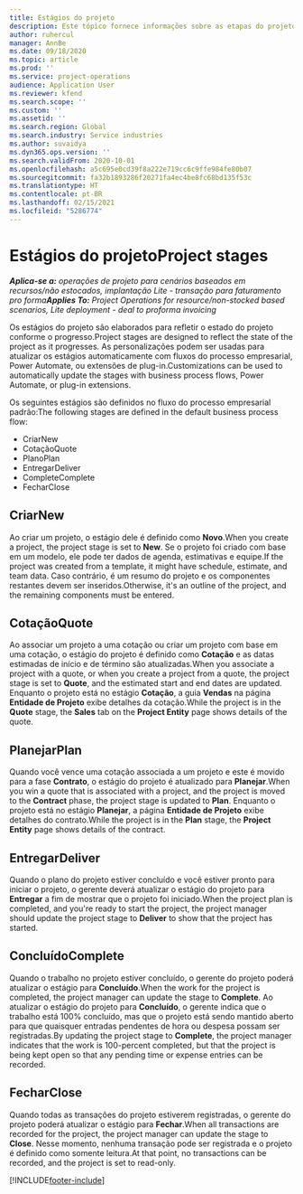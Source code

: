 ```yaml
---
title: Estágios do projeto
description: Este tópico fornece informações sobre as etapas do projeto que estão disponíveis em Operações do projeto do Microsoft Dynamics.
author: ruhercul
manager: AnnBe
ms.date: 09/18/2020
ms.topic: article
ms.prod: ''
ms.service: project-operations
audience: Application User
ms.reviewer: kfend
ms.search.scope: ''
ms.custom: ''
ms.assetid: ''
ms.search.region: Global
ms.search.industry: Service industries
ms.author: suvaidya
ms.dyn365.ops.version: ''
ms.search.validFrom: 2020-10-01
ms.openlocfilehash: a5c695e0cd39f8a222e719cc6c9ffe984fe80b07
ms.sourcegitcommit: fa32b1893286f20271fa4ec4be8fc68bd135f53c
ms.translationtype: HT
ms.contentlocale: pt-BR
ms.lasthandoff: 02/15/2021
ms.locfileid: "5286774"
---
```

# <a name="project-stages"></a><span data-ttu-id="26451-103">Estágios do projeto</span><span class="sxs-lookup"><span data-stu-id="26451-103">Project stages</span></span>

<span data-ttu-id="26451-104">_**Aplica-se a:** operações de projeto para cenários baseados em recursos/não estocados, implantação Lite - transação para faturamento pro forma_</span><span class="sxs-lookup"><span data-stu-id="26451-104">_**Applies To:** Project Operations for resource/non-stocked based scenarios, Lite deployment - deal to proforma invoicing_</span></span>

<span data-ttu-id="26451-105">Os estágios do projeto são elaborados para refletir o estado do projeto conforme o progresso.</span><span class="sxs-lookup"><span data-stu-id="26451-105">Project stages are designed to reflect the state of the project as it progresses.</span></span> <span data-ttu-id="26451-106">As personalizações podem ser usadas para atualizar os estágios automaticamente com fluxos do processo empresarial, Power Automate, ou extensões de plug-in.</span><span class="sxs-lookup"><span data-stu-id="26451-106">Customizations can be used to automatically update the stages with business process flows, Power Automate, or plug-in extensions.</span></span>

<span data-ttu-id="26451-107">Os seguintes estágios são definidos no fluxo do processo empresarial padrão:</span><span class="sxs-lookup"><span data-stu-id="26451-107">The following stages are defined in the default business process flow:</span></span>

- <span data-ttu-id="26451-108">Criar</span><span class="sxs-lookup"><span data-stu-id="26451-108">New</span></span>
- <span data-ttu-id="26451-109">Cotação</span><span class="sxs-lookup"><span data-stu-id="26451-109">Quote</span></span>
- <span data-ttu-id="26451-110">Plano</span><span class="sxs-lookup"><span data-stu-id="26451-110">Plan</span></span>
- <span data-ttu-id="26451-111">Entregar</span><span class="sxs-lookup"><span data-stu-id="26451-111">Deliver</span></span>
- <span data-ttu-id="26451-112">Complete</span><span class="sxs-lookup"><span data-stu-id="26451-112">Complete</span></span>
- <span data-ttu-id="26451-113">Fechar</span><span class="sxs-lookup"><span data-stu-id="26451-113">Close</span></span> 

## <a name="new"></a><span data-ttu-id="26451-114">Criar</span><span class="sxs-lookup"><span data-stu-id="26451-114">New</span></span>

<span data-ttu-id="26451-115">Ao criar um projeto, o estágio dele é definido como **Novo**.</span><span class="sxs-lookup"><span data-stu-id="26451-115">When you create a project, the project stage is set to **New**.</span></span> <span data-ttu-id="26451-116">Se o projeto foi criado com base em um modelo, ele pode ter dados de agenda, estimativas e equipe.</span><span class="sxs-lookup"><span data-stu-id="26451-116">If the project was created from a template, it might have schedule, estimate, and team data.</span></span> <span data-ttu-id="26451-117">Caso contrário, é um resumo do projeto e os componentes restantes devem ser inseridos.</span><span class="sxs-lookup"><span data-stu-id="26451-117">Otherwise, it's an outline of the project, and the remaining components must be entered.</span></span>

## <a name="quote"></a><span data-ttu-id="26451-118">Cotação</span><span class="sxs-lookup"><span data-stu-id="26451-118">Quote</span></span>

<span data-ttu-id="26451-119">Ao associar um projeto a uma cotação ou criar um projeto com base em uma cotação, o estágio do projeto é definido como **Cotação** e as datas estimadas de início e de término são atualizadas.</span><span class="sxs-lookup"><span data-stu-id="26451-119">When you associate a project with a quote, or when you create a project from a quote, the project stage is set to **Quote**, and the estimated start and end dates are updated.</span></span> <span data-ttu-id="26451-120">Enquanto o projeto está no estágio **Cotação**, a guia **Vendas** na página **Entidade de Projeto** exibe detalhes da cotação.</span><span class="sxs-lookup"><span data-stu-id="26451-120">While the project is in the **Quote** stage, the **Sales** tab on the **Project Entity** page shows details of the quote.</span></span>

## <a name="plan"></a><span data-ttu-id="26451-121">Planejar</span><span class="sxs-lookup"><span data-stu-id="26451-121">Plan</span></span>

<span data-ttu-id="26451-122">Quando você vence uma cotação associada a um projeto e este é movido para a fase **Contrato**, o estágio do projeto é atualizado para **Planejar**.</span><span class="sxs-lookup"><span data-stu-id="26451-122">When you win a quote that is associated with a project, and the project is moved to the **Contract** phase, the project stage is updated to **Plan**.</span></span> <span data-ttu-id="26451-123">Enquanto o projeto está no estágio **Planejar**, a página **Entidade de Projeto** exibe detalhes do contrato.</span><span class="sxs-lookup"><span data-stu-id="26451-123">While the project is in the **Plan** stage, the **Project Entity** page shows details of the contract.</span></span>

## <a name="deliver"></a><span data-ttu-id="26451-124">Entregar</span><span class="sxs-lookup"><span data-stu-id="26451-124">Deliver</span></span>

<span data-ttu-id="26451-125">Quando o plano do projeto estiver concluído e você estiver pronto para iniciar o projeto, o gerente deverá atualizar o estágio do projeto para **Entregar** a fim de mostrar que o projeto foi iniciado.</span><span class="sxs-lookup"><span data-stu-id="26451-125">When the project plan is completed, and you're ready to start the project, the project manager should update the project stage to **Deliver** to show that the project has started.</span></span>

## <a name="complete"></a><span data-ttu-id="26451-126">Concluído</span><span class="sxs-lookup"><span data-stu-id="26451-126">Complete</span></span> 

<span data-ttu-id="26451-127">Quando o trabalho no projeto estiver concluído, o gerente do projeto poderá atualizar o estágio para **Concluído**.</span><span class="sxs-lookup"><span data-stu-id="26451-127">When the work for the project is completed, the project manager can update the stage to **Complete**.</span></span> <span data-ttu-id="26451-128">Ao atualizar o estágio do projeto para **Concluído**, o gerente indica que o trabalho está 100% concluído, mas que o projeto está sendo mantido aberto para que quaisquer entradas pendentes de hora ou despesa possam ser registradas.</span><span class="sxs-lookup"><span data-stu-id="26451-128">By updating the project stage to **Complete**, the project manager indicates that the work is 100-percent completed, but that the project is being kept open so that any pending time or expense entries can be recorded.</span></span>

## <a name="close"></a><span data-ttu-id="26451-129">Fechar</span><span class="sxs-lookup"><span data-stu-id="26451-129">Close</span></span>

<span data-ttu-id="26451-130">Quando todas as transações do projeto estiverem registradas, o gerente do projeto poderá atualizar o estágio para **Fechar**.</span><span class="sxs-lookup"><span data-stu-id="26451-130">When all transactions are recorded for the project, the project manager can update the stage to **Close**.</span></span> <span data-ttu-id="26451-131">Nesse momento, nenhuma transação pode ser registrada e o projeto é definido como somente leitura.</span><span class="sxs-lookup"><span data-stu-id="26451-131">At that point, no transactions can be recorded, and the project is set to read-only.</span></span>



[!INCLUDE[footer-include](../includes/footer-banner.md)]